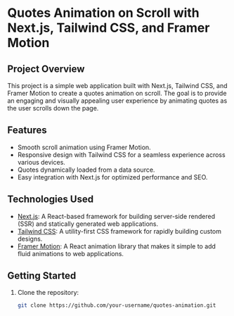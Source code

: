 # Quotes Animation on Scroll with Next.js, Tailwind CSS, and Framer Motion

## Project Overview

This project is a simple web application built with Next.js, Tailwind CSS, and Framer Motion to create a quotes animation on scroll. The goal is to provide an engaging and visually appealing user experience by animating quotes as the user scrolls down the page.

## Features

- Smooth scroll animation using Framer Motion.
- Responsive design with Tailwind CSS for a seamless experience across various devices.
- Quotes dynamically loaded from a data source.
- Easy integration with Next.js for optimized performance and SEO.

## Technologies Used

- [Next.js](https://nextjs.org/): A React-based framework for building server-side rendered (SSR) and statically generated web applications.
- [Tailwind CSS](https://tailwindcss.com/): A utility-first CSS framework for rapidly building custom designs.
- [Framer Motion](https://www.framer.com/motion/): A React animation library that makes it simple to add fluid animations to web applications.

## Getting Started

1. Clone the repository:

   ```bash
   git clone https://github.com/your-username/quotes-animation.git
